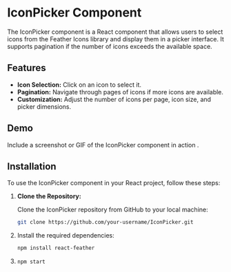 # IconPicker Component

The IconPicker component is a React component that allows users to select icons from the Feather Icons library and display them in a picker interface. It supports pagination if the number of icons exceeds the available space.

## Features

- **Icon Selection:** Click on an icon to select it.
- **Pagination:** Navigate through pages of icons if more icons are available.
- **Customization:** Adjust the number of icons per page, icon size, and picker dimensions.

## Demo

Include a screenshot or GIF of the IconPicker component in action .

## Installation

To use the IconPicker component in your React project, follow these steps:


1. **Clone the Repository:**

   Clone the IconPicker repository from GitHub to your local machine:
   ```bash
   git clone https://github.com/your-username/IconPicker.git

2. Install the required dependencies:

   ```bash
   npm install react-feather

3. ```bash
   npm start
